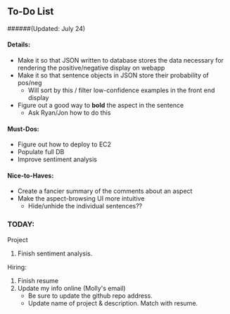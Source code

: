 ## To-Do List
######(Updated: July 24)

#### Details:

* Make it so that JSON written to database stores the data necessary for rendering the positive/negative display on webapp
* Make it so that sentence objects in JSON store their probability of pos/neg
	* Will sort by this / filter low-confidence examples in the front end display 
* Figure out a good way to **bold** the aspect in the sentence
	* Ask Ryan/Jon how to do this

#### Must-Dos:

* Figure out how to deploy to EC2
* Populate full DB
* Improve sentiment analysis

#### Nice-to-Haves:
	
* Create a fancier summary of the comments about an aspect
* Make the aspect-browsing UI more intuitive
	*  Hide/unhide the individual sentences??
	
	
### TODAY:

Project

1. Finish sentiment analysis. 

Hiring: 

1. Finish resume
2. Update my info online (Molly's email)
	* Be sure to update the github repo address. 
	* Update name of project & description. Match with resume.  
